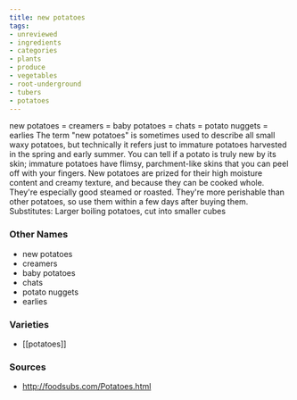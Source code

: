 ```yaml
---
title: new potatoes
tags:
- unreviewed
- ingredients
- categories
- plants
- produce
- vegetables
- root-underground
- tubers
- potatoes
---
```

new potatoes = creamers = baby potatoes = chats = potato nuggets = earlies The term "new potatoes" is sometimes used to describe all small waxy potatoes, but technically it refers just to immature potatoes harvested in the spring and early summer. You can tell if a potato is truly new by its skin; immature potatoes have flimsy, parchment-like skins that you can peel off with your fingers. New potatoes are prized for their high moisture content and creamy texture, and because they can be cooked whole. They're especially good steamed or roasted. They're more perishable than other potatoes, so use them within a few days after buying them. Substitutes: Larger boiling potatoes, cut into smaller cubes

### Other Names

* new potatoes
* creamers
* baby potatoes
* chats
* potato nuggets
* earlies

### Varieties

* [[potatoes]]

### Sources
* http://foodsubs.com/Potatoes.html
